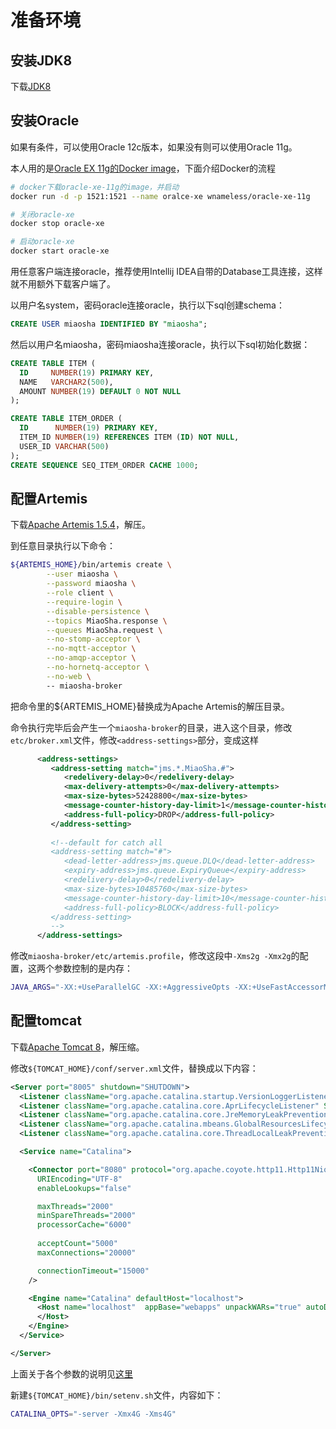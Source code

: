 # 准备环境

## 安装JDK8

下载[JDK8](http://www.oracle.com/technetwork/java/javase/downloads/jdk8-downloads-2133151.html)

## 安装Oracle

如果有条件，可以使用Oracle 12c版本，如果没有则可以使用Oracle 11g。

本人用的是[Oracle EX 11g的Docker image](https://hub.docker.com/r/wnameless/oracle-xe-11g/)，下面介绍Docker的流程


```bash
# docker下载oracle-xe-11g的image，并启动
docker run -d -p 1521:1521 --name oralce-xe wnameless/oracle-xe-11g

# 关闭oracle-xe
docker stop oracle-xe

# 启动oracle-xe
docker start oracle-xe
```

用任意客户端连接oracle，推荐使用Intellij IDEA自带的Database工具连接，这样就不用额外下载客户端了。

以用户名system，密码oracle连接oracle，执行以下sql创建schema：

```sql
CREATE USER miaosha IDENTIFIED BY "miaosha";
```

然后以用户名miaosha，密码miaosha连接oracle，执行以下sql初始化数据：

```sql
CREATE TABLE ITEM (
  ID     NUMBER(19) PRIMARY KEY,
  NAME   VARCHAR2(500),
  AMOUNT NUMBER(19) DEFAULT 0 NOT NULL
);

CREATE TABLE ITEM_ORDER (
  ID      NUMBER(19) PRIMARY KEY,
  ITEM_ID NUMBER(19) REFERENCES ITEM (ID) NOT NULL,
  USER_ID VARCHAR(500)
);
CREATE SEQUENCE SEQ_ITEM_ORDER CACHE 1000;
```

## 配置Artemis

下载[Apache Artemis 1.5.4](https://www.apache.org/dyn/closer.cgi?filename=activemq/activemq-artemis/1.5.4/apache-artemis-1.5.4-bin.tar.gz&action=download)，解压。

到任意目录执行以下命令：

```bash
${ARTEMIS_HOME}/bin/artemis create \
        --user miaosha \
        --password miaosha \
        --role client \
        --require-login \
        --disable-persistence \
        --topics MiaoSha.response \
        --queues MiaoSha.request \
        --no-stomp-acceptor \
        --no-mqtt-acceptor \
        --no-amqp-acceptor \
        --no-hornetq-acceptor \
        --no-web \
        -- miaosha-broker
```

把命令里的${ARTEMIS_HOME}替换成为Apache Artemis的解压目录。

命令执行完毕后会产生一个``miaosha-broker``的目录，进入这个目录，修改``etc/broker.xml``文件，修改``<address-settings>``部分，变成这样

```xml
      <address-settings>
         <address-setting match="jms.*.MiaoSha.#">
            <redelivery-delay>0</redelivery-delay>
            <max-delivery-attempts>0</max-delivery-attempts>
            <max-size-bytes>52428800</max-size-bytes>
            <message-counter-history-day-limit>1</message-counter-history-day-limit>
            <address-full-policy>DROP</address-full-policy>
         </address-setting>
  
         <!--default for catch all
         <address-setting match="#">
            <dead-letter-address>jms.queue.DLQ</dead-letter-address>
            <expiry-address>jms.queue.ExpiryQueue</expiry-address>
            <redelivery-delay>0</redelivery-delay>
            <max-size-bytes>10485760</max-size-bytes>
            <message-counter-history-day-limit>10</message-counter-history-day-limit>
            <address-full-policy>BLOCK</address-full-policy>
         </address-setting>
         -->
      </address-settings>
```

修改``miaosha-broker/etc/artemis.profile``，修改这段中``-Xms2g -Xmx2g``的配置，这两个参数控制的是内存：

```bash
JAVA_ARGS="-XX:+UseParallelGC -XX:+AggressiveOpts -XX:+UseFastAccessorMethods -Xms2g -Xmx2g"
```

## 配置tomcat

下载[Apache Tomcat 8](http://tomcat.apache.org/download-80.cgi)，解压缩。

修改``${TOMCAT_HOME}/conf/server.xml``文件，替换成以下内容：

```xml
<Server port="8005" shutdown="SHUTDOWN">
  <Listener className="org.apache.catalina.startup.VersionLoggerListener" />
  <Listener className="org.apache.catalina.core.AprLifecycleListener" SSLEngine="on" />
  <Listener className="org.apache.catalina.core.JreMemoryLeakPreventionListener" />
  <Listener className="org.apache.catalina.mbeans.GlobalResourcesLifecycleListener" />
  <Listener className="org.apache.catalina.core.ThreadLocalLeakPreventionListener" />

  <Service name="Catalina">

    <Connector port="8080" protocol="org.apache.coyote.http11.Http11Nio2Protocol"
      URIEncoding="UTF-8"
      enableLookups="false"

      maxThreads="2000"
      minSpareThreads="2000"
      processorCache="6000"
      
      acceptCount="5000"
      maxConnections="20000"

      connectionTimeout="15000"  
    />

    <Engine name="Catalina" defaultHost="localhost">
      <Host name="localhost"  appBase="webapps" unpackWARs="true" autoDeploy="true">
      </Host>
    </Engine>
  </Service>

</Server>
```

上面关于各个参数的说明见[这里](http://tomcat.apache.org/tomcat-8.5-doc/config/http.html)

新建``${TOMCAT_HOME}/bin/setenv.sh``文件，内容如下：

```bash
CATALINA_OPTS="-server -Xmx4G -Xms4G"
```
